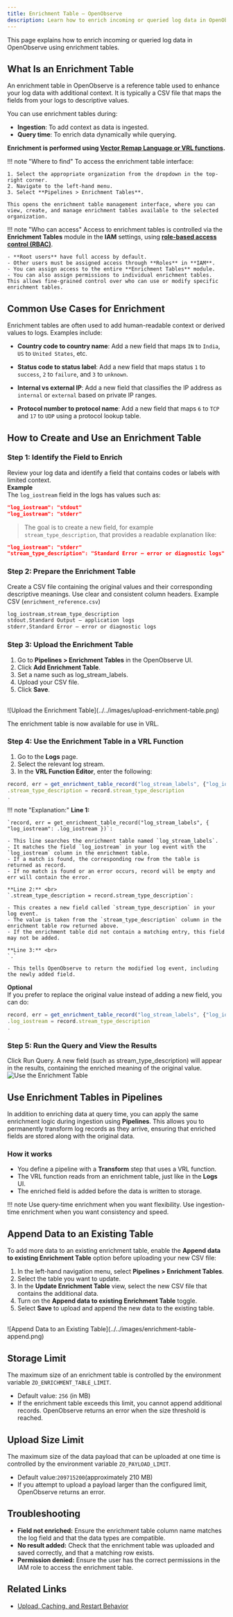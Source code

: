 ```yaml
---
title: Enrichment Table – OpenObserve
description: Learn how to enrich incoming or queried log data in OpenObserve using enrichment tables. 
---
```

This page explains how to enrich incoming or queried log data in OpenObserve using enrichment tables. 

## What Is an Enrichment Table 
An enrichment table in OpenObserve is a reference table used to enhance your log data with additional context. It is typically a CSV file that maps the fields from your logs to descriptive values.

You can use enrichment tables during:

- **Ingestion**: To add context as data is ingested.
- **Query time**: To enrich data dynamically while querying. 

**Enrichment is performed using [Vector Remap Language or VRL functions](https://vector.dev/docs/reference/vrl/).**

!!! note "Where to find"
    To access the enrichment table interface:

    1. Select the appropriate organization from the dropdown in the top-right corner.
    2. Navigate to the left-hand menu.
    3. Select **Pipelines > Enrichment Tables**.
    
    This opens the enrichment table management interface, where you can view, create, and manage enrichment tables available to the selected organization.

!!! note "Who can access"
    Access to enrichment tables is controlled via the **Enrichment Tables** module in the **IAM** settings, using **[role-based access control (RBAC)](../../identity-and-access-management/role-based-access-control/)**.

    - **Root users** have full access by default.
    - Other users must be assigned access through **Roles** in **IAM**.
    - You can assign access to the entire **Enrichment Tables** module.
    - You can also assign permissions to individual enrichment tables. This allows fine-grained control over who can use or modify specific enrichment tables.

## Common Use Cases for Enrichment

Enrichment tables are often used to add human-readable context or derived values to logs. Examples include:

- **Country code to country name**: Add a new field that maps `IN` to `India`, `US` to `United States`, etc.

- **Status code to status label**: Add a new field that maps status `1` to `success`, `2` to `failure`, and `3` to `unknown`.

- **Internal vs external IP**: Add a new field that classifies the IP address as `internal` or `external` based on private IP ranges.

- **Protocol number to protocol name**: Add a new field that maps `6` to `TCP` and `17` to `UDP` using a protocol lookup table.



## How to Create and Use an Enrichment Table

### Step 1: Identify the Field to Enrich
Review your log data and identify a field that contains codes or labels with limited context. <br>
**Example**  <br>
The `log_iostream` field in the logs has values such as:

```json
"log_iostream": "stdout"
"log_iostream": "stderr"
```
> The goal is to create a new field, for example `stream_type_description`, that provides a readable explanation like:
```json
"log_iostream": "stderr"
"stream_type_description": "Standard Error – error or diagnostic logs"
```

### Step 2: Prepare the Enrichment Table
Create a CSV file containing the original values and their corresponding descriptive meanings. Use clear and consistent column headers.
Example CSV (`enrichment_reference.csv`)  
```cs
log_iostream,stream_type_description
stdout,Standard Output – application logs
stderr,Standard Error – error or diagnostic logs
```

### Step 3: Upload the Enrichment Table

1. Go to **Pipelines > Enrichment Tables** in the OpenObserve UI.
2. Click **Add Enrichment Table**.
3. Set a name such as log_stream_labels.
4. Upload your CSV file.
5. Click **Save**.
<br>
![Upload the Enrichment Table](../../images/upload-enrichment-table.png)

The enrichment table is now available for use in VRL.

### Step 4: Use the Enrichment Table in a VRL Function
1. Go to the **Logs** page.
2. Select the relevant log stream.
3. In the **VRL Function Editor**, enter the following:

```js linenums="1"
record, err = get_enrichment_table_record("log_stream_labels", {"log_iostream": .log_iostream})
.stream_type_description = record.stream_type_description
.
```

!!! note "Explanation:"
    **Line 1:** <br>

    `record, err = get_enrichment_table_record("log_stream_labels", { "log_iostream": .log_iostream })`: 

    - This line searches the enrichment table named `log_stream_labels`.
    - It matches the field `log_iostream` in your log event with the `log_iostream` column in the enrichment table.
    - If a match is found, the corresponding row from the table is returned as record.
    - If no match is found or an error occurs, record will be empty and err will contain the error.

    **Line 2:** <br>
    `.stream_type_description = record.stream_type_description`:

    - This creates a new field called `stream_type_description` in your log event.
    - The value is taken from the `stream_type_description` column in the enrichment table row returned above.
    - If the enrichment table did not contain a matching entry, this field may not be added.

    **Line 3:** <br>
    `.`

    - This tells OpenObserve to return the modified log event, including the newly added field.

**Optional** <br>
If you prefer to replace the original value instead of adding a new field, you can do:

```js linenums="1"
record, err = get_enrichment_table_record("log_stream_labels", {"log_iostream": .log_iostream})
.log_iostream = record.stream_type_description
.
```
### Step 5: Run the Query and View the Results
Click Run Query. A new field (such as stream_type_description) will appear in the results, containing the enriched meaning of the original value. 
<br>
![Use the Enrichment Table](../../images/use-enrichment-table.png)


## Use Enrichment Tables in Pipelines 
In addition to enriching data at query time, you can apply the same enrichment logic during ingestion using **Pipelines**. This allows you to permanently transform log records as they arrive, ensuring that enriched fields are stored along with the original data.

### How it works

- You define a pipeline with a **Transform** step that uses a VRL function.
- The VRL function reads from an enrichment table, just like in the **Logs** UI.
- The enriched field is added before the data is written to storage.

!!! note 
    Use query-time enrichment when you want flexibility. Use ingestion-time enrichment when you want consistency and speed.

## Append Data to an Existing Table
To add more data to an existing enrichment table, enable the **Append data to existing Enrichment Table** option before uploading your new CSV file: 

1. In the left-hand navigation menu, select **Pipelines > Enrichment Tables**.
2. Select the table you want to update.
3. In the **Update Enrichment Table** view, select the new CSV file that contains the additional data.
4. Turn on the **Append data to existing Enrichment Table** toggle.
5. Select **Save** to upload and append the new data to the existing table.
<br>
![Append Data to an Existing Table](../../images/enrichment-table-append.png)

## Storage Limit
The maximum size of an enrichment table is controlled by the environment variable `ZO_ENRICHMENT_TABLE_LIMIT`.

- Default value: `256` (in MB)
- If the enrichment table exceeds this limit, you cannot append additional records. OpenObserve returns an error when the size threshold is reached.

## Upload Size Limit
The maximum size of the data payload that can be uploaded at one time is controlled by the environment variable `ZO_PAYLOAD_LIMIT`.

- Default value:`209715200`(approximately 210 MB)
- If you attempt to upload a payload larger than the configured limit, OpenObserve returns an error. 

## Troubleshooting
- **Field not enriched:** Ensure the enrichment table column name matches the log field and that the data types are compatible. 
- **No result added:** Check that the enrichment table was uploaded and saved correctly, and that a matching row exists.
- **Permission denied:** Ensure the user has the correct permissions in the IAM role to access the enrichment table.

## Related Links

- [Upload, Caching, and Restart Behavior](../enrichment-table-upload-recovery/)